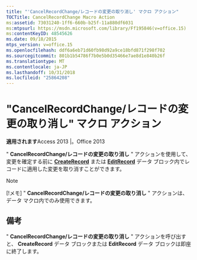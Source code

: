```yaml
---
title: "'CancelRecordChange/レコードの変更の取り消し' マクロ アクション"
TOCTitle: CancelRecordChange Macro Action
ms:assetid: 73031240-1ff6-660b-b25f-11a880df6031
ms:mtpsurl: https://msdn.microsoft.com/library/Ff195846(v=office.15)
ms:contentKeyID: 48545626
ms.date: 09/18/2015
mtps_version: v=office.15
ms.openlocfilehash: ddf6a6eb71d60fb98d92a9ce18bfd871f298f702
ms.sourcegitcommit: 801b1b54786f7b0e5b0d35466e7ae8d1e840b26f
ms.translationtype: MT
ms.contentlocale: ja-JP
ms.lasthandoff: 10/31/2018
ms.locfileid: "25864208"
---
```

# <a name="cancelrecordchange-macro-action"></a>"CancelRecordChange/レコードの変更の取り消し" マクロ アクション


**適用されます**Access 2013 |。Office 2013

" **CancelRecordChange/レコードの変更の取り消し** " アクションを使用して、変更を確定する前に **[CreateRecord](createrecord-data-block.md)** または **[EditRecord](editrecord-data-block.md)** データ ブロック内でレコードに適用した変更を取り消すことができます。


> [!NOTE]
> [!メモ] " **CancelRecordChange/レコードの変更の取り消し** " アクションは、データ マクロ内でのみ使用できます。



## <a name="remarks"></a>備考

" **CancelRecordChange/レコードの変更の取り消し** " アクションを呼び出すと、 **CreateRecord** データ ブロックまたは **EditRecord** データ ブロックは即座に終了します。

